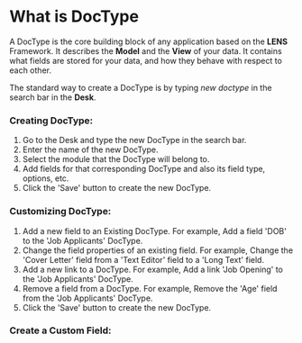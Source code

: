 # What is DocType

A DocType is the core building block of any application based on the **LENS** Framework. It describes the **Model** and the **View** of your data. It contains what fields are stored for your data, and how they behave with respect to each other.

The standard way to create a DocType is by typing _new doctype_ in the search bar in the **Desk**.

### Creating DocType:

1. Go to the Desk and type the new DocType in the search bar.
2. Enter the name of the new DocType.
3. Select the module that the DocType will belong to.
4. Add fields for that corresponding DocType and also its field type, options, etc.
5. Click the 'Save' button to create the new DocType.

### Customizing DocType:

1. Add a new field to an Existing DocType. For example, Add a field 'DOB' to the 'Job Applicants' DocType.
2. Change the field properties of an existing field. For example, Change the 'Cover Letter' field from a 'Text Editor' field to a 'Long Text' field.
3. Add a new link to a DocType. For example, Add a link 'Job Opening' to the 'Job Applicants' DocType.
4. Remove a field from a DocType. For example, Remove the 'Age' field from the 'Job Applicants' DocType.
5. Click the 'Save' button to create the new DocType.

### Create a Custom Field:


<!--stackedit_data:
eyJoaXN0b3J5IjpbLTE2NTY4NjUzNTEsLTYxMjk2NTg5LDE5NT
Y3ODMyODUsMzA3NDc3NjI0XX0=
-->